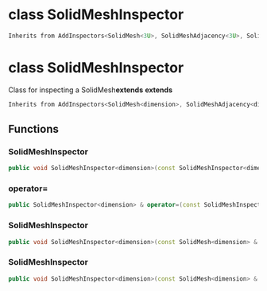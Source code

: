 # class SolidMeshInspector

```cpp
Inherits from AddInspectors<SolidMesh<3U>, SolidMeshAdjacency<3U>, SolidMeshColocation<3U>, SolidMeshDegeneration<3U>, SolidMeshVertexManifold<3U>, SolidMeshEdgeManifold<3U>, SolidMeshFacetManifold<3U> >
```

# class SolidMeshInspector

Class for inspecting a SolidMesh**extends** **extends**

```cpp
Inherits from AddInspectors<SolidMesh<dimension>, SolidMeshAdjacency<dimension>, SolidMeshColocation<dimension>, SolidMeshDegeneration<dimension>, SolidMeshVertexManifold<dimension>, SolidMeshEdgeManifold<dimension>, SolidMeshFacetManifold<dimension> >
```

## Functions

### SolidMeshInspector

```cpp
public void SolidMeshInspector<dimension>(const SolidMeshInspector<dimension> & )
```

### operator=

```cpp
public SolidMeshInspector<dimension> & operator=(const SolidMeshInspector<dimension> & )
```

### SolidMeshInspector

```cpp
public void SolidMeshInspector<dimension>(const SolidMesh<dimension> & mesh)
```

### SolidMeshInspector

```cpp
public void SolidMeshInspector<dimension>(const SolidMesh<dimension> & mesh, bool verbose)
```
